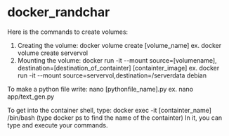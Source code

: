 # docker_randchar
Here is the commands to create volumes:
1. Creating the volume: docker volume create [volume_name]   ex. docker volume create servervol
2. Mounting the volume: docker run -it --mount source=[volumename], destination=[destination_of_containter] [containter_image]
  ex. docker run -it --mount source=servervol,destination=/serverdata debian

To make a python file write: 
nano [pythonfile_name].py    ex. nano app/text_gen.py   

To get into the container shell, type:
docker exec -it [containter_name] /bin/bash (type docker ps to find the name of the containter)
In it, you can type and execute your commands. 
